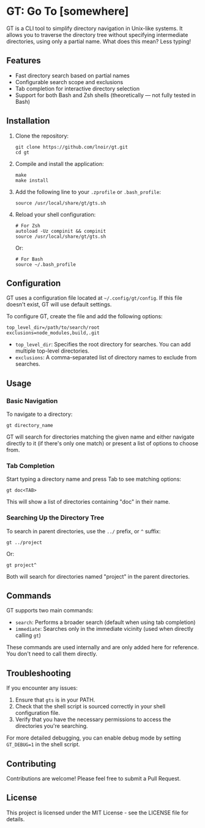 # GT: Go To [somewhere]

GT is a CLI tool to simplify directory navigation in Unix-like systems. It allows you to traverse the directory tree without specifying intermediate directories, using only a partial name. What does this mean? Less typing!

## Features

- Fast directory search based on partial names
- Configurable search scope and exclusions
- Tab completion for interactive directory selection
- Support for both Bash and Zsh shells (theoretically — not fully tested in Bash)

## Installation

1. Clone the repository:
   ```
   git clone https://github.com/lnoir/gt.git
   cd gt
   ```

2. Compile and install the application:
   ```
   make
   make install
   ```

3. Add the following line to your `.zprofile` or `.bash_profile`:
   ```
   source /usr/local/share/gt/gts.sh
   ```

4. Reload your shell configuration:
   ```shell
   # For Zsh
   autoload -Uz compinit && compinit
   source /usr/local/share/gt/gts.sh
   ```
   Or:
   ```shell
   # For Bash
   source ~/.bash_profile
   ```

## Configuration

GT uses a configuration file located at `~/.config/gt/config`. If this file doesn't exist, GT will use default settings.

To configure GT, create the file and add the following options:

```
top_level_dir=/path/to/search/root
exclusions=node_modules,build,.git
```

- `top_level_dir`: Specifies the root directory for searches. You can add multiple top-level directories.
- `exclusions`: A comma-separated list of directory names to exclude from searches.

## Usage

### Basic Navigation

To navigate to a directory:

```
gt directory_name
```

GT will search for directories matching the given name and either navigate directly to it (if there's only one match) or present a list of options to choose from.

### Tab Completion

Start typing a directory name and press Tab to see matching options:

```
gt doc<TAB>
```

This will show a list of directories containing "doc" in their name.

### Searching Up the Directory Tree

To search in parent directories, use the `../` prefix, or `^` suffix:

```
gt ../project
```

Or:

```
gt project^
```

Both will search for directories named "project" in the parent directories.

## Commands

GT supports two main commands:

- `search`: Performs a broader search (default when using tab completion)
- `immediate`: Searches only in the immediate vicinity (used when directly calling `gt`)

These commands are used internally and are only added here for reference. You don't need to call them directly.

## Troubleshooting

If you encounter any issues:

1. Ensure that `gts` is in your PATH.
2. Check that the shell script is sourced correctly in your shell configuration file.
3. Verify that you have the necessary permissions to access the directories you're searching.

For more detailed debugging, you can enable debug mode by setting `GT_DEBUG=1` in the shell script.

## Contributing

Contributions are welcome! Please feel free to submit a Pull Request.

## License

This project is licensed under the MIT License - see the LICENSE file for details.